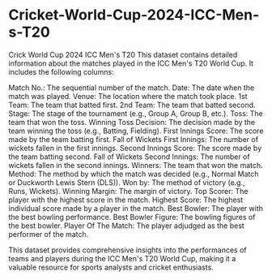 # Cricket-World-Cup-2024-ICC-Men-s-T20
Crick World Cup 2024 ICC Men's T20
This dataset contains detailed information about the matches played in the ICC Men's T20 World Cup. It includes the following columns:

Match No.: The sequential number of the match.
Date: The date when the match was played.
Venue: The location where the match took place.
1st Team: The team that batted first.
2nd Team: The team that batted second.
Stage: The stage of the tournament (e.g., Group A, Group B, etc.).
Toss: The team that won the toss.
Winning Toss Decision: The decision made by the team winning the toss (e.g., Batting, Fielding).
First Innings Score: The score made by the team batting first.
Fall of Wickets First Innings: The number of wickets fallen in the first innings.
Second Innings Score: The score made by the team batting second.
Fall of Wickets Second Innings: The number of wickets fallen in the second innings.
Winners: The team that won the match.
Method: The method by which the match was decided (e.g., Normal Match or Duckworth Lewis Stern (DLS)).
Won by: The method of victory (e.g., Runs, Wickets).
Winning Margin: The margin of victory.
Top Scorer: The player with the highest score in the match.
Highest Score: The highest individual score made by a player in the match.
Best Bowler: The player with the best bowling performance.
Best Bowler Figure: The bowling figures of the best bowler.
Player Of The Match: The player adjudged as the best performer of the match.

This dataset provides comprehensive insights into the performances of teams and players during the ICC Men's T20 World Cup, making it a valuable resource for sports analysts and cricket enthusiasts. ​



